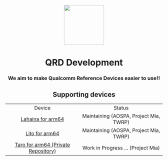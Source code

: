 <p align="center">
  <picture>
    <source
      width="128px"
      srcset="https://avatars.githubusercontent.com/u/149937167?s=400&u=bff0ab462347e998cd015c24fb08365296d14b6e&v=4"
    >
    <img 
      src="https://avatars.githubusercontent.com/u/149937167?s=400&u=bff0ab462347e998cd015c24fb08365296d14b6e&v=4"
    >
  </picture>
</p>

<h1 align=center>QRD Development</h1>
<h3 align=center>We aim to make Qualcomm Reference Devices easier to use!!</h3>
<h2 align=center>Supporting devices</h2>

<div align=center>
<table>
  <tr align=center>
    <td>Device</td>
    <td>Status</td>
  </tr>
  <tr align=center>
    <td><a href="https://github.com/QRD-Development/android_device_qcom_lahaina">Lahaina for arm64</a></td>
    <td>Maintaining (AOSPA, Project Mia, TWRP)</td>
  </tr>
  <tr align=center>
    <td><a href="https://github.com/QRD-Development/android_device_qcom_lito">Lito for arm64</a></td>
    <td>Maintaining (AOSPA, Project Mia, TWRP)</a></td>
  </tr>
  <tr align=center>
    <td><a href="https://github.com/QRD-Development/android_device_qcom_taro">Taro for arm64 (Private Repository)</a></td>
    <td>Work in Progress ... (Project Mia)</td>
  </tr>
</table>
</div>
